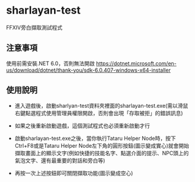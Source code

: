 # sharlayan-test
FFXIV旁白擷取測試程式

## 注意事項
使用前需安裝.NET 6.0，否則無法開啟
https://dotnet.microsoft.com/en-us/download/dotnet/thank-you/sdk-6.0.407-windows-x64-installer

## 使用說明
- 進入遊戲後，啟動sharlyan-test資料夾裡面的sharlayan-test.exe(需以滑鼠右鍵點選程式使用管理員權限開啟，否則會出現「存取被拒」的錯誤訊息)

- 如果之後重新啟動遊戲，這個測試程式也必須重新啟動才行

- 啟動sharlayan-test.exe之後，當你執行Tataru Helper Node時，按下Ctrl+F8或是Tataru Helper Node左下角的圓形按鈕(圖示變成實心)就會開始擷取畫面上的顯示文字(例如快捷的技能名字、點選介面的提示、NPC頭上的氣泡文字、還有最重要的對話和旁白等)

- 再按一次上述按鈕即可關閉擷取功能(圖示變成空心)